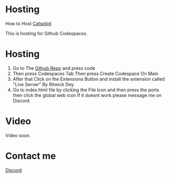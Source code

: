 # Hosting
How to Host [Catsploit](https://github.com/mrdavidss-vgg/catsploit/)

This is hosting for Github Codespaces.

# Hosting
1. Go to The [Github Repo](https://github.com/mrdavidss-vgg/catsploit) and press code
2. Then press Codespaces Tab Then press Create Codespace On Main
3. After that Click on the Extensions Button and install the extension called "Live Server" By Ritwick Dey
4. Go to index.html file by clicking the File Icon and then press the ports then click the global web icon
If it doesnt work please message me on Discord.

# Video
Video soon.

# Contact me
[Discord](https://discord.com/users/959880218263310406)
